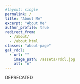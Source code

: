 ```yaml
---
#layout: single
permalink: /
title: "About Me"
excerpt: "About Me"
author_profile: true
redirect_from:
  - /about/
  - /about.html
classes: "about-page"
gal_rdcl:
  - url: ""
    image_path: /assets/rdcl.jpg
    alt: "n"
---
```


DEPRECATED



